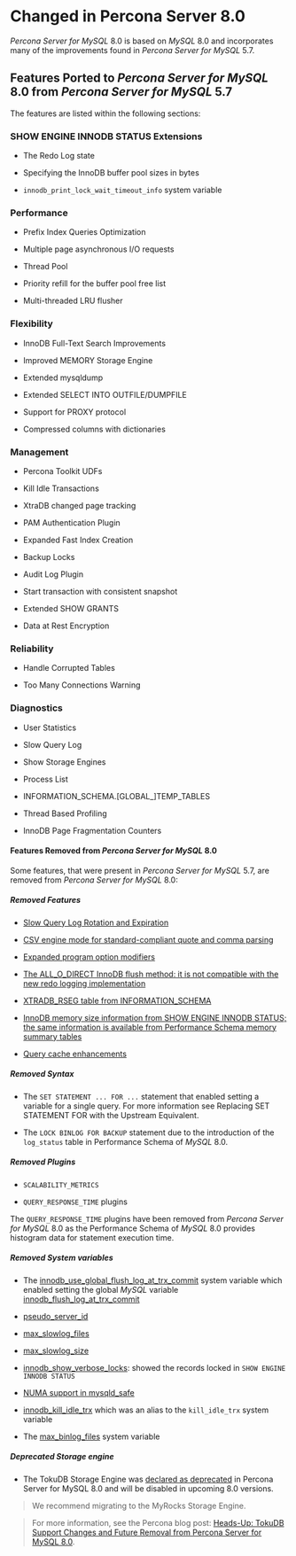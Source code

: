 # Changed in Percona Server 8.0

*Percona Server for MySQL* 8.0 is based on *MySQL* 8.0 and incorporates many of the
improvements found in *Percona Server for MySQL* 5.7.

## Features Ported to *Percona Server for MySQL* 8.0 from *Percona Server for MySQL* 5.7

The features are listed within the following sections:

### SHOW ENGINE INNODB STATUS Extensions


* The Redo Log state


* Specifying the InnoDB buffer pool sizes in bytes


* `innodb_print_lock_wait_timeout_info` system variable

### Performance


* Prefix Index Queries Optimization


* Multiple page asynchronous I/O requests


* Thread Pool


* Priority refill for the buffer pool free list


* Multi-threaded LRU flusher

### Flexibility


* InnoDB Full-Text Search Improvements


* Improved MEMORY Storage Engine


* Extended mysqldump


* Extended SELECT INTO OUTFILE/DUMPFILE


* Support for PROXY protocol


* Compressed columns with dictionaries

### Management


* Percona Toolkit UDFs


* Kill Idle Transactions


* XtraDB changed page tracking


* PAM Authentication Plugin


* Expanded Fast Index Creation


* Backup Locks


* Audit Log Plugin


* Start transaction with consistent snapshot


* Extended SHOW GRANTS


* Data at Rest Encryption

### Reliability


* Handle Corrupted Tables


* Too Many Connections Warning

### Diagnostics


* User Statistics


* Slow Query Log


* Show Storage Engines


* Process List


* INFORMATION_SCHEMA.[GLOBAL_]TEMP_TABLES


* Thread Based Profiling


* InnoDB Page Fragmentation Counters

#### Features Removed from *Percona Server for MySQL* 8.0

Some features, that were present in *Percona Server for MySQL* 5.7, are removed from
*Percona Server for MySQL* 8.0:

##### Removed Features


* [Slow Query Log Rotation and Expiration](https://www.percona.com/doc/percona-server/5.7/flexibility/slowlog_rotation.html)


* [CSV engine mode for standard-compliant quote and comma parsing](https://www.percona.com/doc/percona-server/5.7/flexibility/csv_engine_mode.html)


* [Expanded program option modifiers](https://www.percona.com/doc/percona-server/5.7/management/expanded_program_option_modifiers.html)


* [The ALL_O_DIRECT InnoDB flush method: it is not compatible with the new
redo logging implementation](https://www.percona.com/doc/percona-server/5.7/scalability/innodb_io.html)


* [XTRADB_RSEG table from INFORMATION_SCHEMA](https://www.percona.com/doc/percona-server/5.7/diagnostics/misc_info_schema_tables.html)


* [InnoDB memory size information from SHOW ENGINE INNODB STATUS; the same
information is available from Performance Schema memory summary tables](https://www.percona.com/doc/percona-server/5.7/diagnostics/innodb_show_status.html)


* [Query cache enhancements](https://www.percona.com/doc/percona-server/5.7/performance/query_cache_enhance.html#query-cache-enhancements)

##### Removed Syntax


* The `SET STATEMENT ... FOR ...` statement that enabled setting a
variable for a single query. For more information see
Replacing SET STATEMENT FOR with the Upstream Equivalent.


* The `LOCK BINLOG FOR BACKUP` statement due to the introduction of the
`log_status` table in Performance Schema of *MySQL* 8.0.

##### Removed Plugins


* `SCALABILITY_METRICS`


* `QUERY_RESPONSE_TIME` plugins

The `QUERY_RESPONSE_TIME` plugins have been removed from *Percona Server for MySQL* 8.0 as the Performance Schema of *MySQL* 8.0
provides histogram data for statement execution time.

##### Removed System variables


* The [innodb_use_global_flush_log_at_trx_commit](https://www.percona.com/doc/percona-server/5.7/scalability/innodb_io.html#innodb_use_global_flush_log_at_trx_commit)
system variable which enabled setting the global *MySQL* variable
[innodb_flush_log_at_trx_commit](https://dev.mysql.com/doc/refman/8.0/en/innodb-parameters.html#sysvar_innodb_flush_log_at_trx_commit)


* [pseudo_server_id](https://www.percona.com/doc/percona-server/5.7/flexibility/per_session_server-id.html#pseudo_server_id)


* [max_slowlog_files](https://www.percona.com/doc/percona-server/5.7/flexibility/slowlog_rotation.html#max_slowlog_files)


* [max_slowlog_size](https://www.percona.com/doc/percona-server/5.7/flexibility/slowlog_rotation.html#max_slowlog_size)


* [innodb_show_verbose_locks](https://www.percona.com/doc/percona-server/5.7/diagnostics/innodb_show_status.html#innodb_show_verbose_locks):
showed the records locked in `SHOW ENGINE INNODB STATUS`


* [NUMA support in mysqld_safe](https://www.percona.com/doc/percona-server/5.7/performance/innodb_numa_support.html#improved-numa-support)


* [innodb_kill_idle_trx](https://www.percona.com/doc/percona-server/LATEST/management/innodb_kill_idle_trx.html)
which was an alias to the `kill_idle_trx` system variable


* The [max_binlog_files](https://www.percona.com/doc/percona-server/5.7/flexibility/max_binlog_files.html#max_binlog_files) system variable

##### Deprecated Storage engine


* The TokuDB Storage Engine was [declared as deprecated](https://www.percona.com/doc/percona-server/8.0/release-notes/Percona-Server-8.0.13-3.html) in Percona Server for MySQL 8.0 and will be disabled in upcoming 8.0 versions.

> We recommend migrating to the MyRocks Storage Engine.

> For more information, see the Percona blog post: [Heads-Up: TokuDB Support Changes and Future Removal from Percona Server for MySQL 8.0](https://www.percona.com/blog/2021/05/21/tokudb-support-changes-and-future-removal-from-percona-server-for-mysql-8-0/).
